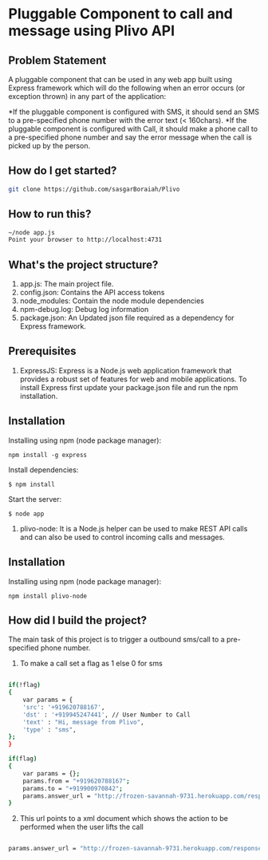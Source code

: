 # Pluggable Component to call and message using Plivo API

## Problem Statement

A pluggable component that can be used in any web app built using Express framework which will do the following when an error occurs (or exception thrown) in any part of the application:

*If the pluggable component is configured with SMS, it should send an SMS to a pre-specified phone number with the error text (< 160chars).
*If the pluggable component is configured with Call, it should make a phone call to a pre-specified phone number and say the error message when the call is picked up by the person.

## How do I get started?


```sh
git clone https://github.com/sasgarBoraiah/Plivo
```

## How to run this?

```sh
~/node app.js
Point your browser to http://localhost:4731
```
## What's the project structure?

1. app.js: The main project file.
1. config.json: Contains the API access tokens
1. node_modules: Contain the node module dependencies
1. npm-debug.log: Debug log information
1. package.json: An Updated json file required as a dependency for Express framework.

## Prerequisites

1. ExpressJS: Express is a Node.js web application framework that provides a robust set of features for web and mobile applications.
To install Express first update your package.json file and run the npm installation.

Installation
---------------
Installing using npm (node package manager):
~~~~~~~~~~~~~~~~~~~~~~~~~~~~~~~~~~~~~~~~~~~
npm install -g express
~~~~~~~~~~~~~~~~~~~~~~~~~~~~~~~~~~~~~~~~~~~

 Install dependencies:

    $ npm install

 Start the server:

    $ node app


1. plivo-node: It is a Node.js helper can be used to make REST API calls and can also be used to control incoming calls and messages.

Installation
---------------
Installing using npm (node package manager):
~~~~~~~~~~~~~~~~~~~~~~~~~~~~~~~~~~~~~~~~~~~
npm install plivo-node
~~~~~~~~~~~~~~~~~~~~~~~~~~~~~~~~~~~~~~~~~~~


## How did I build the project?

The main task of this project is to trigger a outbound sms/call to a pre-specified phone number.

1. To make a call set a flag as 1 else 0 for sms

```sh

if(!flag)
{
	var params = {
    'src': '+919620788167',
    'dst' : '+919945247441', // User Number to Call
    'text' : "Hi, message from Plivo",
    'type' : "sms",
};
}

if(flag)
{
	var params = {};
	params.from = "+919620788167";
	params.to = "+919900970842";
	params.answer_url = "http://frozen-savannah-9731.herokuapp.com/response/speak/";
}

```
2. 	This url points to a xml document which shows the action to be performed when the user lifts the call

```sh

params.answer_url = "http://frozen-savannah-9731.herokuapp.com/response/speak/";

```
